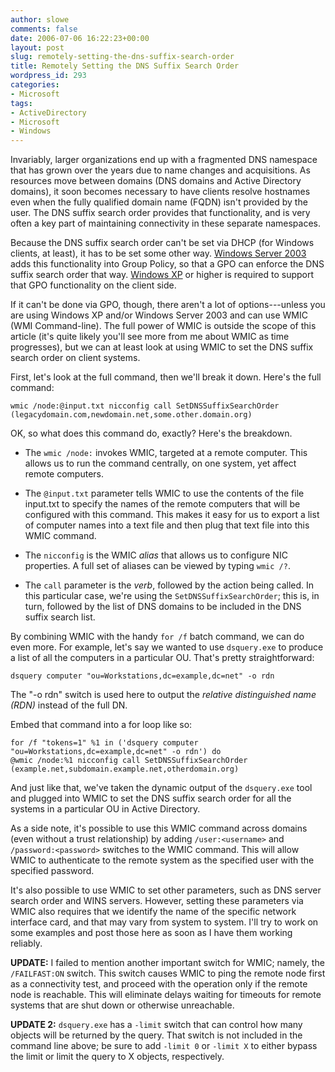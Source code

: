 ```yaml
---
author: slowe
comments: false
date: 2006-07-06 16:22:23+00:00
layout: post
slug: remotely-setting-the-dns-suffix-search-order
title: Remotely Setting the DNS Suffix Search Order
wordpress_id: 293
categories:
- Microsoft
tags:
- ActiveDirectory
- Microsoft
- Windows
---
```


Invariably, larger organizations end up with a fragmented DNS namespace that has grown over the years due to name changes and acquisitions. As resources move between domains (DNS domains and Active Directory domains), it soon becomes necessary to have clients resolve hostnames even when the fully qualified domain name (FQDN) isn't provided by the user. The DNS suffix search order provides that functionality, and is very often a key part of maintaining connectivity in these separate namespaces.

Because the DNS suffix search order can't be set via DHCP (for Windows clients, at least), it has to be set some other way. [Windows Server 2003](http://www.microsoft.com/windowsserver2003/default.mspx) adds this functionality into Group Policy, so that a GPO can enforce the DNS suffix search order that way. [Windows XP](http://www.microsoft.com/windowsxp/default.mspx) or higher is required to support that GPO functionality on the client side.

If it can't be done via GPO, though, there aren't a lot of options---unless you are using Windows XP and/or Windows Server 2003 and can use WMIC (WMI Command-line). The full power of WMIC is outside the scope of this article (it's quite likely you'll see more from me about WMIC as time progresses), but we can at least look at using WMIC to set the DNS suffix search order on client systems.

First, let's look at the full command, then we'll break it down. Here's the full command:

    wmic /node:@input.txt nicconfig call SetDNSSuffixSearchOrder 
    (legacydomain.com,newdomain.net,some.other.domain.org)

OK, so what does this command do, exactly? Here's the breakdown.

* The `wmic /node:` invokes WMIC, targeted at a remote computer. This allows us to run the command centrally, on one system, yet affect remote computers.

* The `@input.txt` parameter tells WMIC to use the contents of the file input.txt to specify the names of the remote computers that will be configured with this command. This makes it easy for us to export a list of computer names into a text file and then plug that text file into this WMIC command.

* The `nicconfig` is the WMIC _alias_ that allows us to configure NIC properties. A full set of aliases can be viewed by typing `wmic /?`.

* The `call` parameter is the _verb_, followed by the action being called. In this particular case, we're using the `SetDNSSuffixSearchOrder`; this is, in turn, followed by the list of DNS domains to be included in the DNS suffix search list.

By combining WMIC with the handy `for /f` batch command, we can do even more. For example, let's say we wanted to use `dsquery.exe` to produce a list of all the computers in a particular OU. That's pretty straightforward:

    dsquery computer "ou=Workstations,dc=example,dc=net" -o rdn

The "-o rdn" switch is used here to output the _relative distinguished name (RDN)_ instead of the full DN.

Embed that command into a for loop like so:

    for /f "tokens=1" %1 in ('dsquery computer 
    "ou=Workstations,dc=example,dc=net" -o rdn') do 
    @wmic /node:%1 nicconfig call SetDNSSuffixSearchOrder 
    (example.net,subdomain.example.net,otherdomain.org)

And just like that, we've taken the dynamic output of the `dsquery.exe` tool and plugged into WMIC to set the DNS suffix search order for all the systems in a particular OU in Active Directory.

As a side note, it's possible to use this WMIC command across domains (even without a trust relationship) by adding `/user:<username>` and `/password:<password>` switches to the WMIC command. This will allow WMIC to authenticate to the remote system as the specified user with the specified password.

It's also possible to use WMIC to set other parameters, such as DNS server search order and WINS servers. However, setting these parameters via WMIC also requires that we identify the name of the specific network interface card, and that may vary from system to system. I'll try to work on some examples and post those here as soon as I have them working reliably.

**UPDATE:** I failed to mention another important switch for WMIC; namely, the `/FAILFAST:ON` switch. This switch causes WMIC to ping the remote node first as a connectivity test, and proceed with the operation only if the remote node is reachable. This will eliminate delays waiting for timeouts for remote systems that are shut down or otherwise unreachable.

**UPDATE 2:** `dsquery.exe` has a `-limit` switch that can control how many objects will be returned by the query. That switch is not included in the command line above; be sure to add `-limit 0` or `-limit X` to either bypass the limit or limit the query to X objects, respectively.
